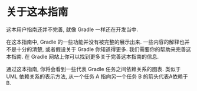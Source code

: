 # 关于这本指南

这本用户指南还并不完善,
就像 Gradle 一样还在开发当中.

在这本指南中,
Gradle 的一些功能并没有被完整的展示出来.
一些内容的解释也并不是十分的清楚, 
或者假设关于 Gradle 你知道得更多.
我们需要你的帮助来完善这本指南. 
在 Gradle 网站上你可以找到更多关于完善这本指南的信息. 

通过这本指南,
你将会看到一些代表 Gradle 任务之间依赖关系的图表.
类似于 UML 依赖关系的表示方法,
从一个任务 A 指向另一个任务 B 的箭头代表A依赖于B.
